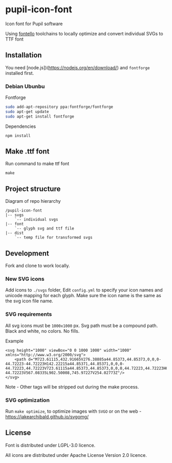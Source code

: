 # pupil-icon-font
Icon font for Pupil software

Using [fontello](https://github.com/fontello/) toolchains to locally optimize and convert individual SVGs to TTF font

## Installation

You need [node.js])(https://nodejs.org/en/download/) and `fontforge` installed first.

### Debian Ubunbu
Fontforge
```bash
sudo add-apt-repository ppa:fontforge/fontforge
sudo apt-get update
sudo apt-get install fontforge
```

Dependencies
```
npm install
```

## Make .ttf font

Run command to make ttf font

```
make
```

## Project structure

Diagram of repo hierarchy

```
/pupil-icon-font
|-- svgs
	`-- individual svgs
|-- font
	`-- glyph svg and ttf file
|-- dist
	`-- temp file for transformed svgs
```

## Development	

Fork and clone to work locally.

### New SVG icons 
Add icons to `./svgs` folder,
Edit `config.yml` to specify your icon names and unicode mapping for each glyph.
Make sure the icon name is the same as the svg icon file name.

### SVG requirements
All svg icons must be `1000x1000` px.
Svg path must be a compound path.
Black and white, no colors.
No fills.

Example
```
<svg height="1000" viewBox="0 0 1000 1000" width="1000" xmlns="http://www.w3.org/2000/svg">
	<path d="M723.61115,432.91665V276.38885a44.85373,44.85373,0,0,0-44.72223-44.72223H142.22215a44.85371,44.85371,0,0,0-44.72223,44.72223V723.61115a44.85373,44.85373,0,0,0,44.72223,44.72223H678.88892a44.85375,44.85375,0,0,0,44.72223-44.72223V567.08335L902.50008,745.97227V254.02773Z"/>
</svg>
```

Note - Other tags will be stripped out during the make process.

### SVG optimization
Run `make optimize`, to optimize images with `SVGO` or on the web - https://jakearchibald.github.io/svgomg/

## License

Font is distributed under LGPL-3.0 licence.

All icons are distributed under Apache License Version 2.0 licence.